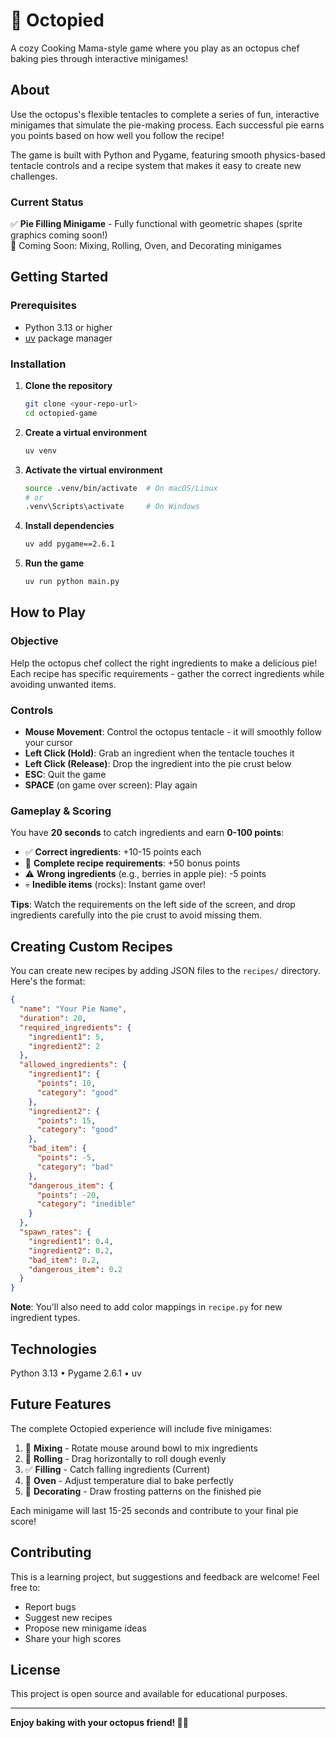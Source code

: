 # 🐙 Octopied

A cozy Cooking Mama-style game where you play as an octopus chef baking pies through interactive minigames!

## About

Use the octopus's flexible tentacles to complete a series of fun, interactive minigames that simulate the pie-making process. Each successful pie earns you points based on how well you follow the recipe!

The game is built with Python and Pygame, featuring smooth physics-based tentacle controls and a recipe system that makes it easy to create new challenges.

### Current Status

✅ **Pie Filling Minigame** - Fully functional with geometric shapes (sprite graphics coming soon!)  
🚧 Coming Soon: Mixing, Rolling, Oven, and Decorating minigames

## Getting Started

### Prerequisites

- Python 3.13 or higher
- [uv](https://github.com/astral-sh/uv) package manager

### Installation

1. **Clone the repository**

   ```bash
   git clone <your-repo-url>
   cd octopied-game
   ```

2. **Create a virtual environment**

   ```bash
   uv venv
   ```

3. **Activate the virtual environment**

   ```bash
   source .venv/bin/activate  # On macOS/Linux
   # or
   .venv\Scripts\activate     # On Windows
   ```

4. **Install dependencies**

   ```bash
   uv add pygame==2.6.1
   ```

5. **Run the game**
   ```bash
   uv run python main.py
   ```

## How to Play

### Objective

Help the octopus chef collect the right ingredients to make a delicious pie! Each recipe has specific requirements - gather the correct ingredients while avoiding unwanted items.

### Controls

- **Mouse Movement**: Control the octopus tentacle - it will smoothly follow your cursor
- **Left Click (Hold)**: Grab an ingredient when the tentacle touches it
- **Left Click (Release)**: Drop the ingredient into the pie crust below
- **ESC**: Quit the game
- **SPACE** (on game over screen): Play again

### Gameplay & Scoring

You have **20 seconds** to catch ingredients and earn **0-100 points**:

- ✅ **Correct ingredients**: +10-15 points each
- 🎯 **Complete recipe requirements**: +50 bonus points
- ⚠️ **Wrong ingredients** (e.g., berries in apple pie): -5 points
- 💀 **Inedible items** (rocks): Instant game over!

**Tips**: Watch the requirements on the left side of the screen, and drop ingredients carefully into the pie crust to avoid missing them.

## Creating Custom Recipes

You can create new recipes by adding JSON files to the `recipes/` directory. Here's the format:

```json
{
  "name": "Your Pie Name",
  "duration": 20,
  "required_ingredients": {
    "ingredient1": 5,
    "ingredient2": 2
  },
  "allowed_ingredients": {
    "ingredient1": {
      "points": 10,
      "category": "good"
    },
    "ingredient2": {
      "points": 15,
      "category": "good"
    },
    "bad_item": {
      "points": -5,
      "category": "bad"
    },
    "dangerous_item": {
      "points": -20,
      "category": "inedible"
    }
  },
  "spawn_rates": {
    "ingredient1": 0.4,
    "ingredient2": 0.2,
    "bad_item": 0.2,
    "dangerous_item": 0.2
  }
}
```

**Note**: You'll also need to add color mappings in `recipe.py` for new ingredient types.

## Technologies

Python 3.13 • Pygame 2.6.1 • uv

## Future Features

The complete Octopied experience will include five minigames:

1. 🚧 **Mixing** - Rotate mouse around bowl to mix ingredients
2. 🚧 **Rolling** - Drag horizontally to roll dough evenly
3. ✅ **Filling** - Catch falling ingredients (Current)
4. 🚧 **Oven** - Adjust temperature dial to bake perfectly
5. 🚧 **Decorating** - Draw frosting patterns on the finished pie

Each minigame will last 15-25 seconds and contribute to your final pie score!

## Contributing

This is a learning project, but suggestions and feedback are welcome! Feel free to:

- Report bugs
- Suggest new recipes
- Propose new minigame ideas
- Share your high scores

## License

This project is open source and available for educational purposes.

---

**Enjoy baking with your octopus friend! 🐙🥧**
